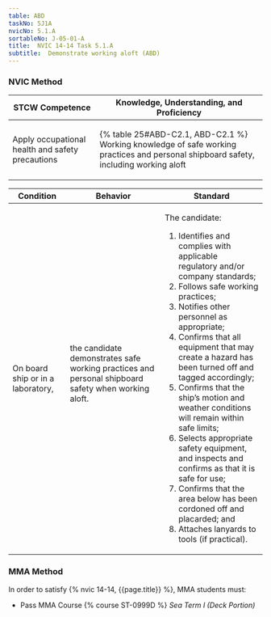 ```yaml
---
table: ABD
taskNo: 5J1A
nvicNo: 5.1.A 
sortableNo: J-05-01-A
title:  NVIC 14-14 Task 5.1.A 
subtitle:  Demonstrate working aloft (ABD)
---
```






### NVIC Method

<a style="display:none;" onclick="togglevisibility('nvic_methods')" >Show NVIC method.</a>

<div id='nvic_methods' class='show'>

<table>
<thead>
<tr>
<th class='forty'> STCW Competence </th>
<th class='sixty'> Knowledge, Understanding, and Proficiency </th>
</tr>
</thead>

<tbody>
<tr><td markdown='1'>

Apply occupational health and safety precautions

</td><td markdown='1'>

{% table 25#ABD-C2.1, ABD-C2.1 %} Working knowledge of safe working practices and personal shipboard safety, including working aloft

</td></tr>


</tbody>
</table>


<table>
<thead>
<tr><th class='twenty'>  Condition </th><th class='twenty'> Behavior </th><th  class='sixty'>Standard </th></tr>
</thead>
<tbody >



<tr><td markdown='1'>

On board ship or in a laboratory,

</td><td markdown='1'>

the candidate demonstrates safe working practices and personal shipboard safety when working aloft.

<br>

<div class="tooltip" markdown='1'>



</div>


</td><td markdown='1'>

The candidate:

1. Identifies and complies with applicable regulatory and/or company standards;
2. Follows safe working practices;
3. Notifies other personnel as appropriate;
4. Confirms that all equipment that may create a hazard has been turned off and tagged accordingly;
5. Confirms that the ship’s motion and weather conditions will remain within safe limits;
6. Selects appropriate safety equipment, and inspects and confirms as that it is safe for use;
7. Confirms that the area below has been cordoned off and placarded; and
8. Attaches lanyards to tools (if practical). 

</td></tr>
</tbody>
</table>
</div>


### MMA Method

In order to satisfy  {% nvic 14-14, {{page.title}}  %}, MMA students must:

* Pass MMA Course {% course ST-0999D %}  *Sea Term I (Deck Portion)*